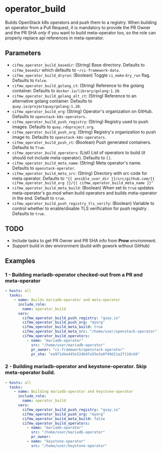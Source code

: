 # operator_build
Builds OpenStack k8s operators and push them to a registry.
When building an operator from a Pull Request, it is mandatory to provide the PR Owner and the PR SHA *only* if
you want to build meta-operator too, so the role can properly replace api references in meta-operator.

## Parameters
* `cifmw_operator_build_basedir`: (String) Base directory. Defaults to `cifmw_basedir` which defaults to `~/ci-framework-data`.
* `cifmw_operator_build_dryrun`: (Boolean) Toggle `ci_make` `dry_run` flag. Defaults to `False`.
* `cifmw_operator_build_golang_ct`: (String) Reference to the golang container. Defaults to `docker.io/library/golang:1.20`.
* `cifmw_operator_build_golang_alt_ct`: (String) Reference to an alternative golang container. Defaults to `quay.io/projectquay/golang:1.20`.
* `cifmw_operator_build_org`: (String) Operator's organization on GitHub. Defaults to `openstack-k8s-operators`.
* `cifmw_operator_build_push_registry`: (String) Registry used to push images. Defaults to `quay.rdoproject.org`.
* `cifmw_operator_build_push_org`: (String) Registry's organization to push image to. Defaults to `openstack-k8s-operators`.
* `cifmw_operator_build_push_ct`: (Boolean) Push generated containers. Defaults to `True`.
* `cifmw_operator_build_operators`: (List) List of operators to build (it should not include meta-operator). Defaults to `[]`.
* `cifmw_operator_build_meta_name`: (String) Meta operator's name. Defaults to `openstack-operator`.
* `cifmw_operator_build_meta_src`: (String) Directory with src code for meta operator. Defaults to `"{{ ansible_user_dir }}/src/github.com/{{ cifmw_operator_build_org }}/{{ cifmw_operator_build_meta_name }}"`
* `cifmw_operator_build_meta_build`: (Boolean) When set to `true` updates meta-operator's go.mod when build operators and builds meta-operator in the end. Default to `true`.
* `cifmw_operator_build_push_registry_tls_verify`: (Boolean) Variable to control whether to enable/disable TLS verification for push registry . Defaults to `true`.

## TODO
* Include tasks to get PR Owner and PR SHA info from **Prow** environment.
* Support build in dev environment (build with gowork without GitHub)

## Examples
### 1 - Building mariadb-operator checked-out from a PR and meta-operator
```yaml
- hosts: all
  tasks:
    - name: Builds mariadb-operator and meta-operator
      include_role:
        name: operator_build
      vars:
        cifmw_operator_build_push_registry: "quay.io"
        cifmw_operator_build_push_org: "myorg"
        cifmw_operator_build_meta_build: true
        cifmw_operator_build_meta_src: "/home/user/openstack-operator"
        cifmw_operator_build_operators:
          - name: "mariadb-operator"
            src: "/home/user/mariadb-operator"
            pr_owner: "ci-framework/openstack-operator"
            pr_sha: "ea971d4a445e524b9fa55e3a0f99d11a2f118cb9"
```

### 2 - Building mariadb-operator and keystone-operator. Skip meta-operator build.
```yaml
- hosts: all
  tasks:
    - name: Building mariadb-operator and keystone-operator
      include_role:
        name: operator_build
      vars:
        cifmw_operator_build_push_registry: "quay.io"
        cifmw_operator_build_push_org: "myorg"
        cifmw_operator_build_meta_build: false
        cifmw_operator_build_operators:
          - name: "mariadb-operator"
            src: "/home/user/mariadb-operator"
            pr_owner:
          - name: "keystone-operator"
            src: "/home/user/keystone-operator"
```

